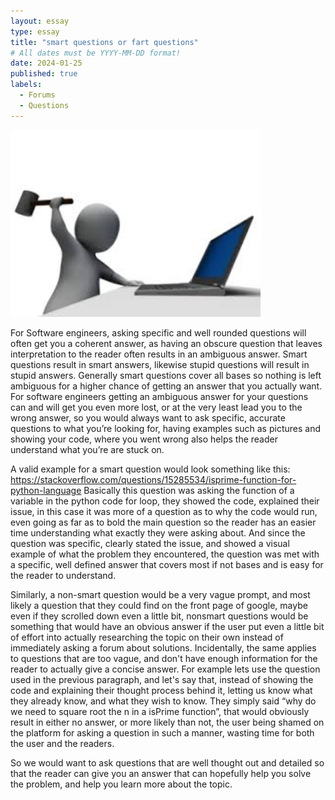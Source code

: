 ```yaml
---
layout: essay
type: essay
title: "smart questions or fart questions"
# All dates must be YYYY-MM-DD format!
date: 2024-01-25
published: true
labels:
  - Forums
  - Questions
---
```

<img width="400px" class="rounded float-start pe-4" src="../img/download.jpg">

For Software engineers, asking specific and well rounded questions will often get you a coherent answer, as having an obscure question that leaves interpretation to the reader often results in an ambiguous answer. Smart questions result in smart answers, likewise stupid questions will result in stupid answers. Generally smart questions cover all bases so nothing is left ambiguous for a higher chance of getting an answer that you actually want. For software engineers getting an ambiguous answer for your questions can and will get you even more lost, or at the very least lead you to the wrong answer, so you would always want to ask specific, accurate questions to what you’re looking for, having examples such as pictures and showing your code, where you went wrong also helps the reader understand what you’re are stuck on.

A valid example for a smart question would look something like this:
 https://stackoverflow.com/questions/15285534/isprime-function-for-python-language
Basically this question was asking the function of a variable in the python code for loop, they showed the code, explained their issue, in this case it was more of a question as to why the code would run, even going as far as to bold the main question so the reader has an easier time understanding what exactly they were asking about. And since the question was specific, clearly stated the issue, and showed a visual example of what the problem they encountered, the question was met with a specific, well defined answer that covers most if not bases and is easy for the reader to understand. 

Similarly, a non-smart question would be a very vague prompt, and most likely a question that they could find on the front page of google, maybe even if they scrolled down even a little bit, nonsmart questions would be something that would have an obvious answer if the user put even a little bit of effort into actually researching the topic on their own instead of immediately asking a forum about solutions. Incidentally, the same applies to questions that are too vague, and don't have enough information for the reader to actually give a concise answer. For example lets use the question used in the previous paragraph, and let's say that, instead of showing the code and explaining their thought process behind it, letting us know what they already know, and what they wish to know. They simply said “why do we need to square root the n in a isPrime function”, that would obviously result in either no answer, or more likely than not, the user being shamed on the platform for asking a question in such a manner, wasting time for both the user and the readers.

So we would want to ask questions that are well thought out and detailed so that the reader can give you an answer that can hopefully help you solve the problem, and help you learn more about the topic. 
